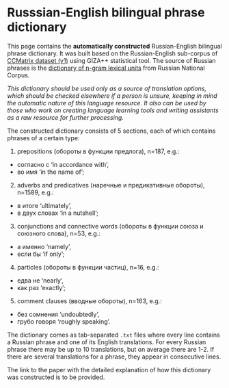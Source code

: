 # Russsian-English bilingual phrase dictionary
This page contains the **automatically constructed** Russian-English bilingual phrase dictionary. It was built based on the Russian-English sub-corpus of [CCMatrix dataset (v1)](https://opus.nlpl.eu/CCMatrix.php) using GIZA++ statistical tool. The source of Russian phrases is the [dictionary of n-gram lexical units](https://ruscorpora.ru/new/obgrams.html) from Russian National Corpus.

_This dictionary should be used only as a source of translation options, which should be checked elsewhere if a person is unsure, keeping in mind the automatic nature of this language resource. It also can be used by those who work on creating language learning tools and writing assistants as a raw resource for further processing._ 

The constructed dictionary consists of 5 sections, each of which contains phrases of a certain type:
1. prepositions (обороты в функции предлога), n=187, e.g.:
- согласно с ‘in accordance with’,
- во имя ‘in the name of’;

2. adverbs and predicatives (наречные и предикативные обороты), n=1589, e.g.:
- в итоге ‘ultimately’,
- в двух словах ‘in a nutshell’;

3. conjunctions and connective words (обороты в функции союза и союзного слова), n=53, e.g.:
- а именно ‘namely’,
- если бы ‘if only’;

4. particles (обороты в функции частиц), n=16, e.g.:
- едва не ‘nearly’,
- как раз ‘exactly’; 

5. comment clauses (вводные обороты), n=163, e.g.:
- без сомнения ‘undoubtedly’,
- грубо говоря ‘roughly speaking’. 


The dictionary comes as tab-separated `.txt` files where every line contains a Russian phrase and one of its English translations. For every Russian phrase there may be up to 10 translations, but on average there are 1-2. If there are several translations for a phrase, they appear in consecutive lines.

The link to the paper with the detailed explanation of how this dictionary was constructed is to be provided.
